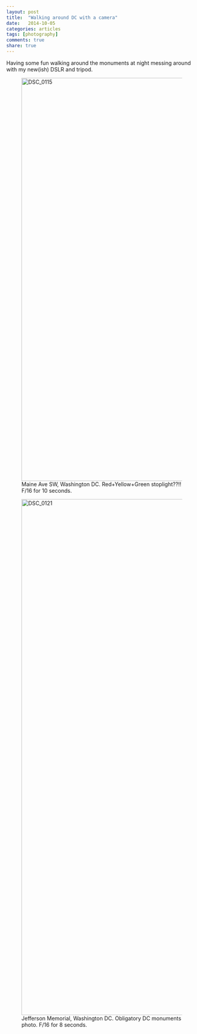 ```yaml
---
layout: post
title:  "Walking around DC with a camera"
date:   2014-10-05
categories: articles
tags: [photography]
comments: true
share: true
---
```


Having some fun walking around the monuments at night messing around with my new(ish) DSLR and tripod.

<figure>
<a href="https://farm4.staticflickr.com/3935/15265881927_b6ddb27cd3_h.jpg" title="Maine Ave SW, Washington DC"><img src="https://farm4.staticflickr.com/3935/15265881927_b6ddb27cd3_h.jpg" width="1600" height="1064" alt="DSC_0115"></a>
<figcaption>Maine Ave SW, Washington DC. Red+Yellow+Green stoplight??!! F/16 for 10 seconds.</figcaption>
</figure>

<figure>
<a href="https://farm6.staticflickr.com/5601/15265747140_323d60ef5c_k.jpg" title="Jefferson Memorial"><img src="https://farm6.staticflickr.com/5601/15265747140_323d60ef5c_k.jpg" width="2048" height="1362" alt="DSC_0121"></a><figcaption>Jefferson Memorial, Washington DC.  Obligatory DC monuments photo. F/16 for 8 seconds.</figcaption>
</figure>